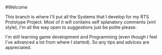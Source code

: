 #Welcome

This branch is where I'll put all the Systems that I develop for my RTS Prototype Project. 
Most of it will contains self splanatory comments (xml style), I'm all the way open to suggestions just be polite please. 

I'm still learning game development and Programming (even though I feel I've advanced a lot from where I started). So any tips and advices are appreciated.
